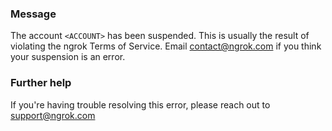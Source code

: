 
### Message
The account <code>&lt;ACCOUNT&gt;</code> has been suspended. This is usually the result of violating the ngrok Terms of Service. Email contact@ngrok.com if you think your suspension is an error.

### Further help
If you're having trouble resolving this error, please reach out to [support@ngrok.com](mailto:support@ngrok.com?subject=Help%20with%20ERR_NGROK_205)

